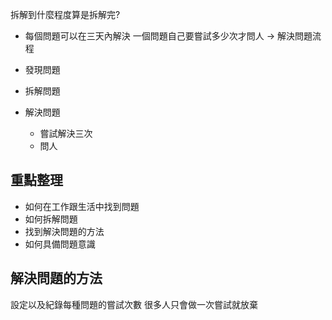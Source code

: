 
拆解到什麼程度算是拆解完?
- 每個問題可以在三天內解決
一個問題自己要嘗試多少次才問人
-> 解決問題流程

- 發現問題
- 拆解問題
- 解決問題
  - 嘗試解決三次
  - 問人



## 重點整理
- 如何在工作跟生活中找到問題
- 如何拆解問題
- 找到解決問題的方法
- 如何具備問題意識

## 解決問題的方法

設定以及紀錄每種問題的嘗試次數
很多人只會做一次嘗試就放棄
